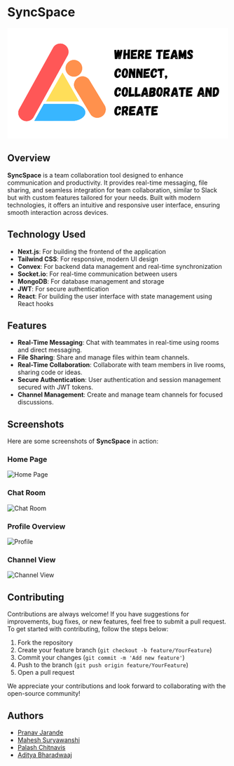 # SyncSpace

![SyncSpace Logo](/public/readmeImage.png)

## Overview

**SyncSpace** is a team collaboration tool designed to enhance communication and productivity. It provides real-time messaging, file sharing, and seamless integration for team collaboration, similar to Slack but with custom features tailored for your needs. Built with modern technologies, it offers an intuitive and responsive user interface, ensuring smooth interaction across devices.

## Technology Used

- **Next.js**: For building the frontend of the application
- **Tailwind CSS**: For responsive, modern UI design
- **Convex**: For backend data management and real-time synchronization
- **Socket.io**: For real-time communication between users
- **MongoDB**: For database management and storage
- **JWT**: For secure authentication
- **React**: For building the user interface with state management using React hooks

## Features

- **Real-Time Messaging**: Chat with teammates in real-time using rooms and direct messaging.
- **File Sharing**: Share and manage files within team channels.
- **Real-Time Collaboration**: Collaborate with team members in live rooms, sharing code or ideas.
- **Secure Authentication**: User authentication and session management secured with JWT tokens.
- **Channel Management**: Create and manage team channels for focused discussions.

## Screenshots

Here are some screenshots of **SyncSpace** in action:

### Home Page

![Home Page](/Screenshots/home.png)

### Chat Room

![Chat Room](/Screenshots/chatroom.png)

### Profile Overview

![Profile](/Screenshots/profile.png)

### Channel View

![Channel View](/Screenshots/channel.png)

## Contributing

Contributions are always welcome! If you have suggestions for improvements, bug fixes, or new features, feel free to submit a pull request. To get started with contributing, follow the steps below:

1. Fork the repository
2. Create your feature branch (`git checkout -b feature/YourFeature`)
3. Commit your changes (`git commit -m 'Add new feature'`)
4. Push to the branch (`git push origin feature/YourFeature`)
5. Open a pull request

We appreciate your contributions and look forward to collaborating with the open-source community!

## Authors

- [Pranav Jarande](https://github.com/PRANAVJARANDE)
- [Mahesh Suryawanshi](https://github.com/maheshcodes12)
- [Palash Chitnavis](https://github.com/PalashChitnavis)
- [Aditya Bharadwaaj](https://github.com/apelPi)
